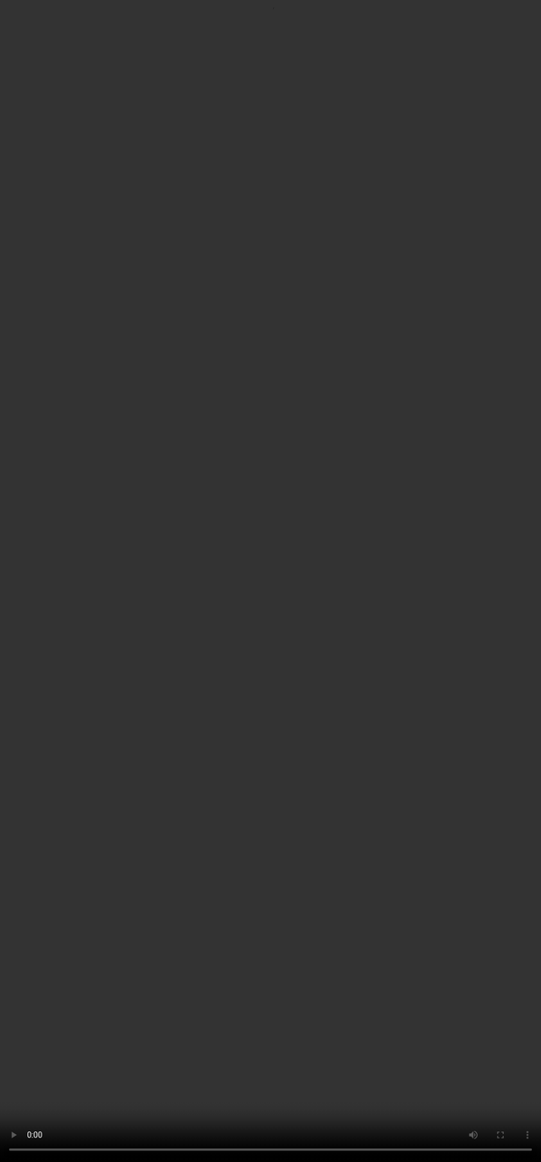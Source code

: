 # <span style="color:#000000">How to Write an Answer in LaTeX</span>

<video src="${PRIVATE_PREFERENCE_RANKING_VIDEO_2}" frameborder="0" allowfullscreen style="position: absolute; top: 0; left: 0; width: 100%; height: 100%; border: none; object-fit: cover;" controls="" controlslist="nodownload nofullscreen" style="width: 100%" />

## <span style="color:#364BC9">Key Guidelines (SOUL-Specific)</span>

|            <span style="color:#000000">Functions to be used</span>           |                          <span style="color:#0000009">Examples</span>                          |
| :--------------------------------------------------------------------------: | :--------------------------------------------------------------------------------------------: |
|         Use <span style="color:#FF0000">$...$</span> for inline math         |                           <span style="color:#008000">$F = ma$</span>                          |
|        Use <span style="color:#FF0000">$$...$$</span> for display math       |                          <span style="color:#008000">$$F = ma$$</span>                         |
| Use <span style="color:#FF0000">\mathrm{} or \ce{}</span> for chemical names |               <span style="color:#008000">$\mathrm{H\_2O}$ or $\ce{H\_2O}$</span>              |
|  Use <span style="color:#FF0000">\\, \text{kg}</span> for units with spacing |                       <span style="color:#008000">$5\\, \text{kg}$</span>                      |
|              To adjust the brackets to the big fractions inside              |                   <span style="color:#008000">\left(\frac{a}{b}\right)</span>                  |
|                                    Tables                                    | <span style="color:#008000">\begin{array}{\|c\|c\|} \hline x & y \\\ \hline \end{array}</span> |

## <span style="color:#364BC9">Use These Instead of Markdown</span>

| <span style="color:#000000">Markdown</span> |                        <span style="color:#000000">LaTeX Alternative</span>                        |
| :-----------------------------------------: | :------------------------------------------------------------------------------------------------: |
|                 \*\*bold\*\*                |                          <span style="color:#008000">\textbf{bold}</span>                          |
|                   1. item                   |   <span style="color:#008000"> \begin{enumerate}&#xA;\item &#xA;\item &#xA;\end{enumerate}</span>  |
|                    - item                   | <span style="color:#008000">       \begin{itemize}&#xA;\item &#xA;\item &#xA;\end{itemze}  </span> |
|                  # Heading                  |                  <span style="color:#008000">\section{} to \subparagraph{}</span>                  |

